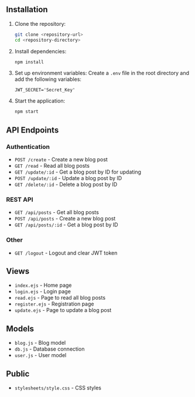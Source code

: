 
## Installation

1. Clone the repository:
    ```sh
    git clone <repository-url>
    cd <repository-directory>
    ```

2. Install dependencies:
    ```sh
    npm install
    ```

3. Set up environment variables:
    Create a `.env` file in the root directory and add the following variables:
    ```env
    JWT_SECRET='Secret_Key'
    ```

4. Start the application:
    ```sh
    npm start
    ```

## API Endpoints

### Authentication

- `POST /create` - Create a new blog post
- `GET /read` - Read all blog posts
- `GET /update/:id` - Get a blog post by ID for updating
- `POST /update/:id` - Update a blog post by ID
- `GET /delete/:id` - Delete a blog post by ID

### REST API

- `GET /api/posts` - Get all blog posts
- `POST /api/posts` - Create a new blog post
- `GET /api/posts/:id` - Get a blog post by ID

### Other

- `GET /logout` - Logout and clear JWT token

## Views

- `index.ejs` - Home page
- `login.ejs` - Login page
- `read.ejs` - Page to read all blog posts
- `register.ejs` - Registration page
- `update.ejs` - Page to update a blog post

## Models

- `blog.js` - Blog model
- `db.js` - Database connection
- `user.js` - User model

## Public

- `stylesheets/style.css` - CSS styles

